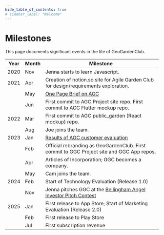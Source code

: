 ```yaml
---
hide_table_of_contents: true
# sidebar_label: "Welcome"
---
```


# Milestones

This page documents significant events in the life of GeoGardenClub.

| Year                                                                                                          | Month | Milestone                                                                                                                      |
|---------------------------------------------------------------------------------------------------------------|-------|--------------------------------------------------------------------------------------------------------------------------------|
| 2020                                                                                                          | Nov   | Jenna starts to learn Javascript.                                                                                              |
| 2021                                                                                                          | Apr   | Creation of notion.so site for Agile Garden Club for design/requirements exploration.                                          |
| | May   | [One Page Brief on AGC](https://docs.google.com/document/d/1T2uUWD9wIdRa1TpD0zC5CdmaizNftK-51L5yygg1vIU/edit)                  |
|                                                                                                               | Jun   | First commit to AGC Project site repo. First commit to AGC Flutter mockup repo.                                                |
| 2022                                                                                                          | Mar   | First commit to AGC public_garden (React mockup) repo.                                                                         | 
|                                                                                                               | Aug   | Joe joins the team.                                                                                                            | 
| 2023                                                                                                          | Jan   | [Results of AGC customer evaluation](https://www.youtube.com/watch?v=nHHUa-DU8NY)                                              |
|                                                                                                               | Feb   | Official rebranding as GeoGardenClub. First commit to GGC Project site and GGC App repos.                                      |
|                                                                                                               | Apr   | Articles of Incorporation; GGC becomes a company.                                                                              | 
|                                                                                                               | May   | Cam joins the team.                                                                                                            | 
| 2024                                                                                                          | Feb   | Start of Technology Evaluation (Release 1.0)                                                                                   | 
| | Nov   | Jenna pitches GGC at the [Bellingham Angel Investor Pitch Contest](https://www.bellinghamangelinvestors.com/Home/PitchContest) |
| 2025 | Jan   | First release to App Store; Start of Marketing Evaluation (Release 2.0)                                                        |
|  | Feb   | First release to Play Store                                                                                                    |
|  | Jul   | First subscription revenue                                                                                                     |